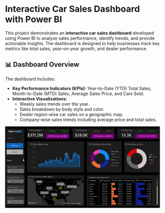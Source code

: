 # Interactive Car Sales Dashboard with Power BI
This project demonstrates an **interactive car sales dashboard** developed using Power BI to analyze sales performance, identify trends, and provide actionable insights. The dashboard is designed to help businesses track key metrics like total sales, year-on-year growth, and dealer performance.

## 📊 Dashboard Overview
The dashboard includes:
- **Key Performance Indicators (KPIs):** Year-to-Date (YTD) Total Sales, Month-to-Date (MTD) Sales, Average Sales Price, and Cars Sold.
- **Interactive Visualizations:** 
  - Weekly sales trends over the year.
  - Sales breakdown by body style and color.
  - Dealer region-wise car sales on a geographic map.
  - Company-wise sales trends including average price and total sales.



![Car Sales Dashboard](Dashboard.png)
